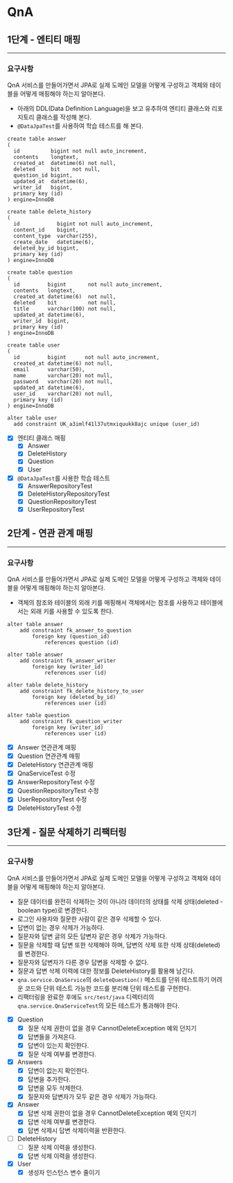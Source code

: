 # QnA
## 1단계 - 엔티티 매핑

---

### 요구사항
QnA 서비스를 만들어가면서 JPA로 실제 도메인 모델을 어떻게 구성하고 객체와 테이블을 어떻게 매핑해야 하는지 알아본다.
- 아래의 DDL(Data Definition Language)을 보고 유추하여 엔티티 클래스와 리포지토리 클래스를 작성해 본다.
- `@DataJpaTest`를 사용하여 학습 테스트를 해 본다.
```mysql
create table answer
(
  id          bigint not null auto_increment,
  contents    longtext,
  created_at  datetime(6) not null,
  deleted     bit    not null,
  question_id bigint,
  updated_at  datetime(6),
  writer_id   bigint,
  primary key (id)
) engine=InnoDB
```
```mysql
create table delete_history
(
  id            bigint not null auto_increment,
  content_id    bigint,
  content_type  varchar(255),
  create_date   datetime(6),
  deleted_by_id bigint,
  primary key (id)
) engine=InnoDB
```
```mysql
create table question
(
  id         bigint       not null auto_increment,
  contents   longtext,
  created_at datetime(6)  not null,
  deleted    bit          not null,
  title      varchar(100) not null,
  updated_at datetime(6),
  writer_id  bigint,
  primary key (id)
) engine=InnoDB
```
```mysql
create table user
(
  id         bigint      not null auto_increment,
  created_at datetime(6) not null,
  email      varchar(50),
  name       varchar(20) not null,
  password   varchar(20) not null,
  updated_at datetime(6),
  user_id    varchar(20) not null,
  primary key (id)
) engine=InnoDB

alter table user
  add constraint UK_a3imlf41l37utmxiquukk8ajc unique (user_id)
```

- [x] 엔티티 클래스 매핑
  - [x] Answer
  - [x] DeleteHistory
  - [x] Question
  - [x] User
- [x] `@DataJpaTest`를 사용한 학습 테스트
  - [x] AnswerRepositoryTest
  - [x] DeleteHistoryRepositoryTest
  - [x] QuestionRepositoryTest
  - [x] UserRepositoryTest

## 2단계 - 연관 관계 매핑

---

### 요구사항
QnA 서비스를 만들어가면서 JPA로 실제 도메인 모델을 어떻게 구성하고 객체와 테이블을 어떻게 매핑해야 하는지 알아본다.
- 객체의 참조와 테이블의 외래 키를 매핑해서 객체에서는 참조를 사용하고 테이블에서는 외래 키를 사용할 수 있도록 한다.

```mysql
alter table answer
    add constraint fk_answer_to_question
        foreign key (question_id)
            references question (id)
```
```mysql
alter table answer
    add constraint fk_answer_writer
        foreign key (writer_id)
            references user (id)
```
```mysql
alter table delete_history
    add constraint fk_delete_history_to_user
        foreign key (deleted_by_id)
            references user (id)
```
```mysql
alter table question
    add constraint fk_question_writer
        foreign key (writer_id)
            references user (id)
```

- [x] Answer 연관관계 매핑
- [x] Question 연관관계 매핑
- [x] DeleteHistory 연관관계 매핑
- [x] QnaServiceTest 수정
- [x] AnswerRepositoryTest 수정
- [x] QuestionRepositoryTest 수정
- [x] UserRepositoryTest 수정
- [x] DeleteHistoryTest 수정

## 3단계 - 질문 삭제하기 리팩터링

---

### 요구사항
QnA 서비스를 만들어가면서 JPA로 실제 도메인 모델을 어떻게 구성하고 객체와 테이블을 어떻게 매핑해야 하는지 알아본다.
- 질문 데이터를 완전히 삭제하는 것이 아니라 데이터의 상태를 삭제 상태(deleted - boolean type)로 변경한다.
- 로그인 사용자와 질문한 사람이 같은 경우 삭제할 수 있다.
- 답변이 없는 경우 삭제가 가능하다.
- 질문자와 답변 글의 모든 답변자 같은 경우 삭제가 가능하다.
- 질문을 삭제할 때 답변 또한 삭제해야 하며, 답변의 삭제 또한 삭제 상태(deleted)를 변경한다.
- 질문자와 답변자가 다른 경우 답변을 삭제할 수 없다.
- 질문과 답변 삭제 이력에 대한 정보를 DeleteHistory를 활용해 남긴다.
- `qna.service.QnaService`의 `deleteQuestion()` 메소드를 단위 테스트하기 어려운 코드와 단위 테스트 가능한 코드를 분리해 단위 테스트를 구현한다.
- 리팩터링을 완료한 후에도 `src/test/java` 디렉터리의 `qna.service.QnaServiceTest`의 모든 테스트가 통과해야 한다.

- [x] Question
  - [x] 질문 삭제 권한이 없을 경우 CannotDeleteException 예외 던지기
  - [x] 답변들을 가져온다.
  - [x] 답변이 있는지 확인한다.
  - [x] 질문 삭제 여부를 변경한다.
- [x] Answers
  - [x] 답변이 없는지 확인한다.
  - [x] 답변을 추가한다.
  - [x] 답변을 모두 삭제한다.
  - [x] 질문자와 답변자가 모두 같은 경우 삭제가 가능하다.
- [x] Answer
  - [x] 답변 삭제 권한이 없을 경우 CannotDeleteException 예외 던지기
  - [x] 답변 삭제 여부를 변경한다.
  - [x] 답변 삭제시 답변 삭제이력을 반환한다.
- [ ] DeleteHistory
  - [ ] 질문 삭제 이력을 생성한다.
  - [x] 답변 삭제 이력을 생성한다.
- [x] User
  - [x] 생성자 인스턴스 변수 줄이기
